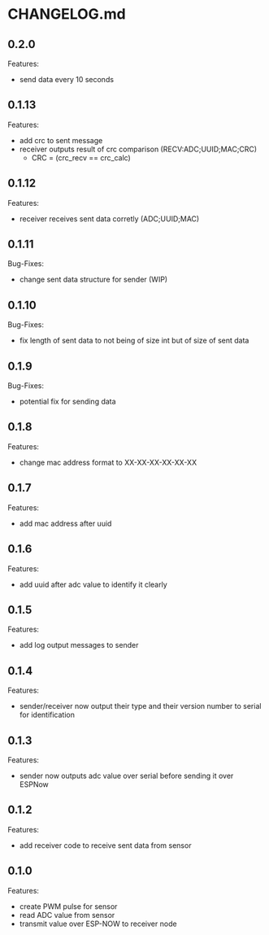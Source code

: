 # CHANGELOG.md

## 0.2.0

Features:

  - send data every 10 seconds

## 0.1.13

Features:

  - add crc to sent message
  - receiver outputs result of crc comparison (RECV:ADC;UUID;MAC;CRC)
    - CRC = (crc_recv == crc_calc)

## 0.1.12

Features:

  - receiver receives sent data corretly (ADC;UUID;MAC)

## 0.1.11

Bug-Fixes:

  - change sent data structure for sender (WIP)

## 0.1.10

Bug-Fixes:

  - fix length of sent data to not being of size int but of size of sent data

## 0.1.9

Bug-Fixes:

  - potential fix for sending data

## 0.1.8

Features:

  - change mac address format to XX-XX-XX-XX-XX-XX

## 0.1.7

Features:

  - add mac address after uuid

## 0.1.6

Features:

  - add uuid after adc value to identify it clearly

## 0.1.5

Features:

  - add log output messages to sender

## 0.1.4

Features:

  - sender/receiver now output their type and their version number to serial for identification

## 0.1.3

Features:

  - sender now outputs adc value over serial before sending it over ESPNow

## 0.1.2

Features:

  - add receiver code to receive sent data from sensor

## 0.1.0

Features:

  - create PWM pulse for sensor
  - read ADC value from sensor
  - transmit value over ESP-NOW to receiver node
